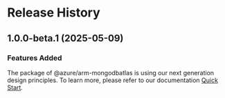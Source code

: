 # Release History
    
## 1.0.0-beta.1 (2025-05-09)

### Features Added

The package of @azure/arm-mongodbatlas is using our next generation design principles. To learn more, please refer to our documentation [Quick Start](https://aka.ms/azsdk/js/mgmt/quickstart).
